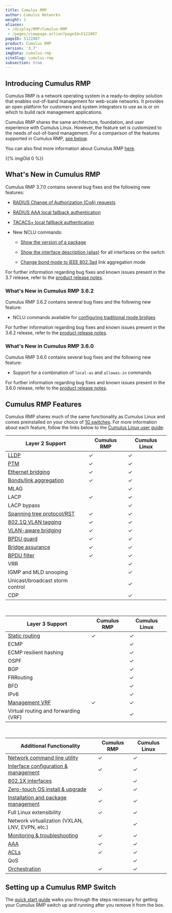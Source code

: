 ```yaml
---
title: Cumulus RMP
author: Cumulus Networks
weight: 1
aliases:
 - /display/RMP/Cumulus-RMP
 - /pages/viewpage.action?pageId=5122807
pageID: 5122807
product: Cumulus RMP
version: '3.7'
imgData: cumulus-rmp
siteSlug: cumulus-rmp
subsection: true
---
```


## Introducing Cumulus RMP</span>

Cumulus RMP is a network operating system in a ready-to-deploy solution
that enables out-of-band management for web-scale networks. It provides
an open platform for customers and system integrators to use as is or on
which to build rack management applications.

Cumulus RMP shares the same architecture, foundation, and user
experience with Cumulus Linux. However, the feature set is customized to
the needs of out-of-band management. For a comparison of the features
supported in Cumulus RMP, [see below](#src-5122807_CumulusRMP-features).

You can also find more information about Cumulus RMP
[here](https://cumulusnetworks.com/products/cumulus-rack-management-platform/).

{{% imgOld 0 %}}

## What's New in Cumulus RMP</span>

Cumulus RMP 3.7.0 contains several bug fixes and the following new
features:

  - [RADIUS Change of Authorization (CoA) requests](/cumulus-linux/Layer-1-and-Switch-Ports/802.1X-Interfaces/#span-radius-change-of-authorization-and-disconnect-requests-span)

  - [RADIUS AAA local fallback authentication](/cumulus-linux/System-Configuration/Authentication-Authorization-and-Accounting/RADIUS-AAA/#span-local-fallback-authentication-span)

  - [TACACS+ local fallback authentication](/cumulus-linux/System-Configuration/Authentication-Authorization-and-Accounting/TACACS-Plus/#span-id-src-8362558-tacacsplus-fallback-auth-class-confluence-anchor-link-span-span-local-fallback-authentication-span)

  - New NCLU commands:

      - [Show the version of a package](/cumulus-linux/Installation-Management/Adding-and-Updating-Packages/#span-id-src-8362631-addingandupdatingpackages-versiondisplay-class-confluence-anchor-link-span-span-display-the-version-of-a-package-span)

      - [Show the interface description (alias)](/cumulus-linux/Layer-1-and-Switch-Ports/Interface-Configuration-and-Management/#span-add-descriptions-to-interfaces-span)
        for all interfaces on the switch

      - [Change bond mode to IEEE 802.3ad](/cumulus-linux/Layer-2/Bonding-Link-Aggregation/) link
        aggregation mode

For further information regarding bug fixes and known issues present in
the 3.7 release, refer to the [product release
notes](https://support.cumulusnetworks.com/hc/en-us/articles/360009508373-Cumulus-RMP-3-7-Release-Notes).

### What's New in Cumulus RMP 3.6.2

Cumulus RMP 3.6.2 contains several bug fixes and the following new
feature:

  - NCLU commands available for [configuring traditional mode bridges](/cumulus-linux/Layer-2/Ethernet-Bridging-VLANs/Traditional-Bridge-Mode/)

For further information regarding bug fixes and known issues present in
the 3.6.2 release, refer to the [product release
notes](https://support.cumulusnetworks.com/hc/en-us/articles/360003646974-Cumulus-RMP-3-6-Release-Notes).

### What's New in Cumulus RMP 3.6.0

Cumulus RMP 3.6.0 contains several bug fixes and the following new
feature:

  - Support for a combination of `local-as` and `allowas-in` commands

For further information regarding bug fixes and known issues present in
the 3.6.0 release, refer to the [product release
notes](https://support.cumulusnetworks.com/hc/en-us/articles/360003646974-Cumulus-RMP-3-6-Release-Notes).

## <span id="src-5122807_CumulusRMP-features" class="confluence-anchor-link"></span>Cumulus RMP Features</span>

Cumulus RMP shares much of the same functionality as Cumulus Linux and
comes preinstalled on your choice of [1G
switches](https://cumulusnetworks.com/products/hardware-compatibility-list/?Type=rmp).
For more information about each feature, follow the links below to the
[Cumulus Linux user guide](/cumulus-linux):

| **Layer 2 Support**                                                                                            | **Cumulus RMP**                | **Cumulus Linux**                   |
| ------------------------------------------------------------------------------------------- | --------------- | ----------------- |
| [LLDP](/cumulus-linux/Layer-2/Link-Layer-Discovery-Protocol/)                                          | ✓               | ✓                 |
| [PTM](/cumulus-linux/Layer-1-and-Switch-Ports/Prescriptive-Topology-Manager-PTM/)                                     | ✓               | ✓                 |
| [Ethernet bridging](/cumulus-linux/Layer-2/Ethernet-Bridging-VLANs/)                         | ✓               | ✓                 |
| [Bonds/link aggregation](/cumulus-linux/Layer-2/Bonding-Link-Aggregation/)                           | ✓               | ✓                 |
| MLAG                                                                                        |                 | ✓                 |
| LACP                                                                                        | ✓               | ✓                 |
| LACP bypass                                                                                 |                 | ✓                 |
| [Spanning tree protocol/RST](/cumulus-linux/Layer-2/Spanning-Tree-and-Rapid-Spanning-Tree/)            | ✓               | ✓                 |
| [802.1Q VLAN tagging](/cumulus-linux/Layer-2/Ethernet-Bridging-VLANs/VLAN-Tagging/)                                            | ✓               | ✓                 |
| [VLAN-aware bridging](/cumulus-linux/Layer-2/Ethernet-Bridging-VLANs/VLAN-aware-Bridge-Mode/)                                  | ✓               | ✓                 |
| [BPDU guard](/cumulus-linux/Layer-2/Spanning-Tree-and-Rapid-Spanning-Tree/)                            | ✓               | ✓                 |
| [Bridge assurance](/cumulus-linux/Layer-2/Spanning-Tree-and-Rapid-Spanning-Tree/)                      | ✓               | ✓                 |
| [BPDU filter](/cumulus-linux/Layer-2/Spanning-Tree-and-Rapid-Spanning-Tree/)                           | ✓               | ✓                 |
| VRR                                                                                         |                 | ✓                 |
| IGMP and MLD snooping                                                                       |                 | ✓                 |
| Unicast/broadcast storm control                                                             |                 | ✓                 |
| CDP                                                                                         |                 | ✓                 |

&nbsp;

| **Layer 3 Support**                                                                                            | **Cumulus RMP**                | **Cumulus Linux**                   |
| ------------------------------------------------------------------------------------------- | --------------- | ----------------- |
| [Static routing](/cumulus-linux/Layer-3/Routing/)                                                      | ✓               | ✓                 |
| ECMP                                                                                        |                 | ✓                 |
| ECMP resilient hashing                                                                      |                 | ✓                 |
| OSPF                                                                                        |                 | ✓                 |
| BGP                                                                                         |                 | ✓                 |
| FRRouting                                                                                   |                 | ✓                 |
| BFD                                                                                         |                 | ✓                 |
| IPv6                                                                                        |                 | ✓                 |
| [Management VRF](/cumulus-linux/Layer-3/Management-VRF/)                                               | ✓               | ✓                 |
| Virtual routing and forwarding (VRF)                                                        |                 | ✓                 |

&nbsp;

| **Additional Functionality**                                                                | **Cumulus RMP** | **Cumulus Linux** |
| ------------------------------------------------------------------------------------------- | --------------- | ----------------- |
| [Network command line utility](/cumulus-linux/System-Configuration/Network-Command-Line-Utility-NCLU/)            | ✓               | ✓                 |
| [Interface configuration & management](/cumulus-linux/Layer-1-and-Switch-Ports/Interface-Configuration-and-Management/) | ✓               | ✓                 |
| [802.1X interfaces](/cumulus-linux/Layer-1-and-Switch-Ports/802.1X-Interfaces/)                                         |                 | ✓                 |
| [Zero-touch OS install & upgrade](/cumulus-linux/Installation-Management/Zero-Touch-Provisioning-ZTP/)               | ✓               | ✓                 |
| [Installation and package management](/cumulus-linux/Installation-Management/)                 | ✓               | ✓                 |
| Full Linux extensibility                                                                    | ✓               | ✓                 |
| Network virtualization (VXLAN, LNV, EVPN, etc.)                                             |                 | ✓                 |
| [Monitoring & troubleshooting](/cumulus-linux/Monitoring-and-Troubleshooting/)                 | ✓               | ✓                 |
| [AAA](/cumulus-linux/System-Configuration/Authentication-Authorization-and-Accounting/LDAP-Authentication-and-Authorization/)                                   | ✓               | ✓                 |
| [ACLs](/cumulus-linux/System-Configuration/Netfilter-ACLs/)                                                       | ✓               | ✓                 |
| QoS                                                                                         |                 | ✓                 |
| [Orchestration](/cumulus-linux/Installation-Management/Upgrading-Cumulus-Linux/)                                       | ✓               | ✓                 |

## Setting up a Cumulus RMP Switch</span>

The [quick start guide](/cumulus-rmp/Quick-Start-Guide) walks you
through the steps necessary for getting your Cumulus RMP switch up and
running after you remove it from the box.

